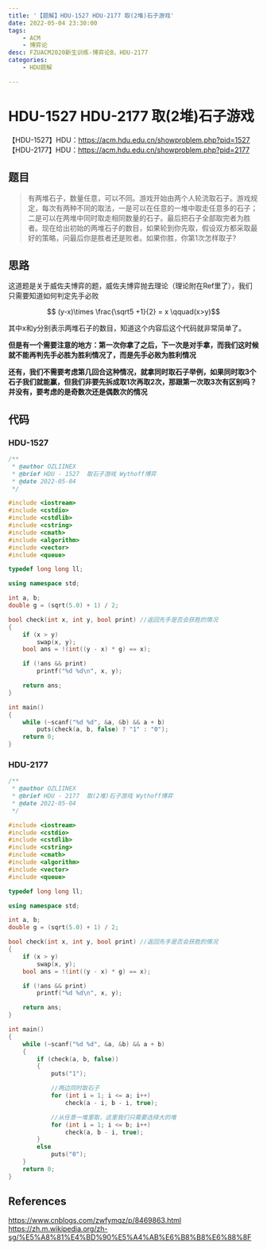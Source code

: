 ```yaml
---
title: '【题解】HDU-1527 HDU-2177 取(2堆)石子游戏'
date: 2022-05-04 23:30:00
tags: 
	- ACM
	- 博弈论
desc: FZUACM2020新生训练-博弈论B，HDU-2177
categories:
	- HDU题解

---
```


# HDU-1527 HDU-2177 取(2堆)石子游戏


【HDU-1527】HDU：https://acm.hdu.edu.cn/showproblem.php?pid=1527
【HDU-2177】HDU：https://acm.hdu.edu.cn/showproblem.php?pid=2177

## 题目

> 有两堆石子，数量任意，可以不同。游戏开始由两个人轮流取石子。游戏规定，每次有两种不同的取法，一是可以在任意的一堆中取走任意多的石子；二是可以在两堆中同时取走相同数量的石子。最后把石子全部取完者为胜者。现在给出初始的两堆石子的数目，如果轮到你先取，假设双方都采取最好的策略，问最后你是胜者还是败者。如果你胜，你第1次怎样取子?

## 思路

这道题是关于威佐夫博弈的题，威佐夫博弈抛去理论（理论附在Ref里了），我们只需要知道如何判定先手必败

$$ (y-x)\times \frac{\sqrt5 +1}{2} = x \qquad(x>y)$$

其中x和y分别表示两堆石子的数目，知道这个内容后这个代码就非常简单了。

**但是有一个需要注意的地方：第一次你拿了之后，下一次是对手拿，而我们这时候就不能再判先手必胜为胜利情况了，而是先手必败为胜利情况**

**还有，我们不需要考虑第几回合这种情况，就拿同时取石子举例，如果同时取3个石子我们就能赢，但我们非要先拆成取1次再取2次，那跟第一次取3次有区别吗？并没有，要考虑的是奇数次还是偶数次的情况**

## 代码

### HDU-1527

```C++
/**
 * @author OZLIINEX
 * @brief HDU - 1527  取石子游戏 Wythoff博弈
 * @date 2022-05-04
 */

#include <iostream>
#include <cstdio>
#include <cstdlib>
#include <cstring>
#include <cmath>
#include <algorithm>
#include <vector>
#include <queue>

typedef long long ll;

using namespace std;

int a, b;
double g = (sqrt(5.0) + 1) / 2;

bool check(int x, int y, bool print) //返回先手是否会获胜的情况
{
    if (x > y)
        swap(x, y);
    bool ans = !(int((y - x) * g) == x);

    if (!ans && print)
        printf("%d %d\n", x, y);

    return ans;
}

int main()
{
    while (~scanf("%d %d", &a, &b) && a + b)
        puts(check(a, b, false) ? "1" : "0");
    return 0;
}
```

### HDU-2177

```c++
/**
 * @author OZLIINEX
 * @brief HDU - 2177  取(2堆)石子游戏 Wythoff博弈
 * @date 2022-05-04
 */

#include <iostream>
#include <cstdio>
#include <cstdlib>
#include <cstring>
#include <cmath>
#include <algorithm>
#include <vector>
#include <queue>

typedef long long ll;

using namespace std;

int a, b;
double g = (sqrt(5.0) + 1) / 2;

bool check(int x, int y, bool print) //返回先手是否会获胜的情况
{
    if (x > y)
        swap(x, y);
    bool ans = !(int((y - x) * g) == x);

    if (!ans && print)
        printf("%d %d\n", x, y);

    return ans;
}

int main()
{
    while (~scanf("%d %d", &a, &b) && a + b)
    {
        if (check(a, b, false))
        {
            puts("1");

            //两边同时取石子
            for (int i = 1; i <= a; i++)
                check(a - i, b - i, true);

            //从任意一堆里取，这里我们只需要选择大的堆
            for (int i = 1; i <= b; i++)
                check(a, b - i, true);
        }
        else
            puts("0");
    }
    return 0;
}
```

## References

https://www.cnblogs.com/zwfymqz/p/8469863.html
https://zh.m.wikipedia.org/zh-sg/%E5%A8%81%E4%BD%90%E5%A4%AB%E6%B8%B8%E6%88%8F